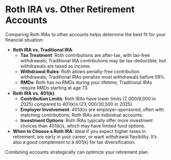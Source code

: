 # Roth IRA vs. Other Retirement Accounts

Comparing Roth IRAs to other accounts helps determine the best fit for your financial situation:

- **Roth IRA vs. Traditional IRA**:
  - **Tax Treatment**: Roth contributions are after-tax, with tax-free withdrawals; Traditional IRA contributions may be tax-deductible, but withdrawals are taxed as income.
  - **Withdrawal Rules**: Roth allows penalty-free contribution withdrawals; Traditional IRAs penalize most withdrawals before 59½.
  - **RMDs**: Roth has no RMDs during your lifetime; Traditional IRAs require RMDs starting at age 73.
- **Roth IRA vs. 401(k)**:
  - **Contribution Limits**: Roth IRAs have lower limits ($7,000/$8,000 in 2025) compared to 401(k)s ($23,000/$30,500 in 2025).
  - **Employer Involvement**: 401(k)s are employer-sponsored, often with matching contributions; Roth IRAs are individual accounts.
  - **Investment Options**: Roth IRAs typically offer more investment choices than 401(k)s, which may have limited fund options.
- **When to Choose a Roth IRA**: Ideal if you expect higher taxes in retirement, are early in your career, or want withdrawal flexibility. It’s also a good complement to a 401(k) for tax diversification.

Combining accounts strategically can optimize your retirement plan.

